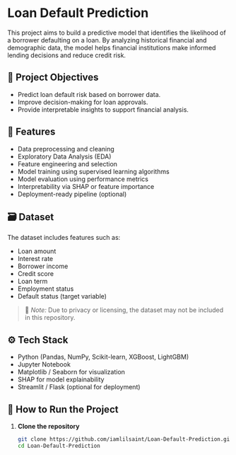 # Loan Default Prediction

This project aims to build a predictive model that identifies the likelihood of a borrower defaulting on a loan. By analyzing historical financial and demographic data, the model helps financial institutions make informed lending decisions and reduce credit risk.

## 📌 Project Objectives

- Predict loan default risk based on borrower data.
- Improve decision-making for loan approvals.
- Provide interpretable insights to support financial analysis.

## 🧠 Features

- Data preprocessing and cleaning
- Exploratory Data Analysis (EDA)
- Feature engineering and selection
- Model training using supervised learning algorithms
- Model evaluation using performance metrics
- Interpretability via SHAP or feature importance
- Deployment-ready pipeline (optional)

## 🗃️ Dataset

The dataset includes features such as:

- Loan amount
- Interest rate
- Borrower income
- Credit score
- Loan term
- Employment status
- Default status (target variable)

> 📌 *Note:* Due to privacy or licensing, the dataset may not be included in this repository.

## ⚙️ Tech Stack

- Python (Pandas, NumPy, Scikit-learn, XGBoost, LightGBM)
- Jupyter Notebook
- Matplotlib / Seaborn for visualization
- SHAP for model explainability
- Streamlit / Flask (optional for deployment)

## 🚀 How to Run the Project

1. **Clone the repository**
   ```bash
   git clone https://github.com/iamlilsaint/Loan-Default-Prediction.git
   cd Loan-Default-Prediction
